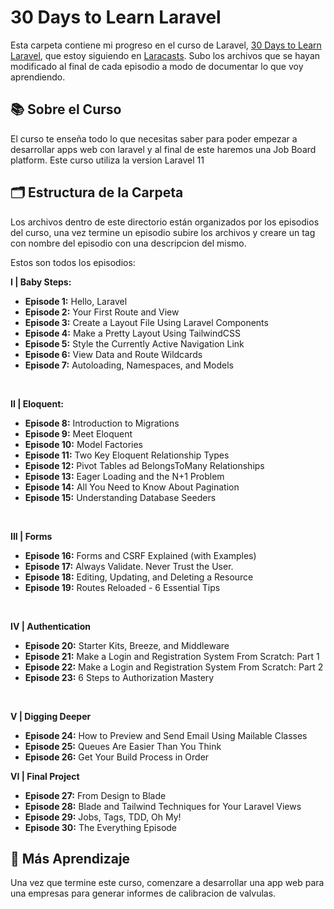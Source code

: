 # 30 Days to Learn Laravel

Esta carpeta contiene mi progreso en el curso de Laravel, [30 Days to Learn Laravel](30daystolearnlaravel.com), que estoy siguiendo en [Laracasts](https://laracasts.com/series/30-days-to-learn-laravel-11). Subo los archivos que se hayan modificado al final de cada episodio a modo de documentar lo que voy aprendiendo.

## 📚 Sobre el Curso
El curso te enseña todo lo que necesitas saber para poder empezar a desarrollar apps web con laravel y al final de este haremos una Job Board platform. Este curso utiliza la version Laravel 11 

## 🗂 Estructura de la Carpeta
Los archivos dentro de este directorio están organizados por los episodios del curso, una vez termine un episodio subire los archivos y creare un tag con nombre del episodio con una descripcion del mismo. <br />

Estos son todos los episodios: <br />

**I | Baby Steps:**
- **Episode 1:** Hello, Laravel
- **Episode 2:** Your First Route and View
- **Episode 3:** Create a Layout File Using Laravel Components
- **Episode 4:** Make a Pretty Layout Using TailwindCSS
- **Episode 5:** Style the Currently Active Navigation Link
- **Episode 6:** View Data and Route Wildcards
- **Episode 7:** Autoloading, Namespaces, and Models
<br />

**II | Eloquent:**
- **Episode 8:** Introduction to Migrations
- **Episode 9:** Meet Eloquent
- **Episode 10:** Model Factories
- **Episode 11:** Two Key Eloquent Relationship Types
- **Episode 12:** Pivot Tables ad BelongsToMany Relationships
- **Episode 13:** Eager Loading and the N+1 Problem
- **Episode 14:** All You Need to Know About Pagination
- **Episode 15:** Understanding Database Seeders
<br />

**III | Forms**
- **Episode 16:** Forms and CSRF Explained (with Examples)
- **Episode 17:** Always Validate. Never Trust the User.
- **Episode 18:** Editing, Updating, and Deleting a Resource
- **Episode 19:** Routes Reloaded - 6 Essential Tips
<br />

**IV | Authentication**
- **Episode 20:** Starter Kits, Breeze, and Middleware
- **Episode 21:** Make a Login and Registration System From Scratch: Part 1
- **Episode 22:** Make a Login and Registration System From Scratch: Part 2
- **Episode 23:** 6 Steps to Authorization Mastery
<br />

**V | Digging Deeper**
- **Episode 24:** How to Preview and Send Email Using Mailable Classes
- **Episode 25:** Queues Are Easier Than You Think
- **Episode 26:** Get Your Build Process in Order

**VI | Final Project**
- **Episode 27:** From Design to Blade
- **Episode 28:** Blade and Tailwind Techniques for Your Laravel Views
- **Episode 29:** Jobs, Tags, TDD, Oh My!
- **Episode 30:** The Everything Episode

## 🚀 Más Aprendizaje
Una vez que termine este curso, comenzare a desarrollar una app web para una empresas para generar informes de calibracion de valvulas.